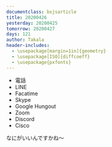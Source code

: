 ```yaml
---
documentclass: bxjsarticle
title: 20200426
yesterday: 20200425
tomorrow: 20200427
days: 121
author: Takala
header-includes:
  - \usepackage[margin=1in]{geometry}
  - \usepackage[ISO]{diffcoeff}
  - \usepackage{pxfonts}
---
```



* 電話
* LINE
* Facatime
* Skype
* Google Hungout
* Zoom
* Discord
* Cisco


なにがいいんですかね～